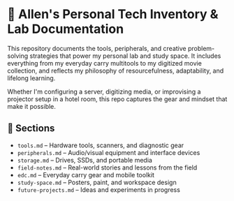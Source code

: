 # 🧰 Allen's Personal Tech Inventory & Lab Documentation

This repository documents the tools, peripherals, and creative problem-solving strategies that power my personal lab and study space. It includes everything from my everyday carry multitools to my digitized movie collection, and reflects my philosophy of resourcefulness, adaptability, and lifelong learning.

Whether I'm configuring a server, digitizing media, or improvising a projector setup in a hotel room, this repo captures the gear and mindset that make it possible.

## 📂 Sections

- `tools.md` – Hardware tools, scanners, and diagnostic gear
- `peripherals.md` – Audio/visual equipment and interface devices
- `storage.md` – Drives, SSDs, and portable media
- `field-notes.md` – Real-world stories and lessons from the field
- `edc.md` – Everyday carry gear and mobile toolkit
- `study-space.md` – Posters, paint, and workspace design
- `future-projects.md` – Ideas and experiments in progress
